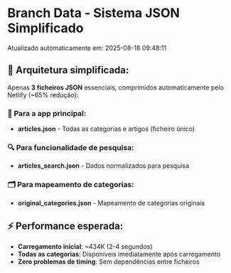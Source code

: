 # Branch Data - Sistema JSON Simplificado
Atualizado automaticamente em: 2025-08-18 09:48:11

## 🎯 Arquitetura simplificada:
Apenas **3 ficheiros JSON** essenciais, comprimidos automaticamente pelo Netlify (~65% redução):

### 📱 Para a app principal:
- **articles.json** - Todas as categorias e artigos (ficheiro único)

### 🔍 Para funcionalidade de pesquisa:
- **articles_search.json** - Dados normalizados para pesquisa

### 🗂️ Para mapeamento de categorias:
- **original_categories.json** - Mapeamento de categorias originais

## ⚡ Performance esperada:
- **Carregamento inicial**: ~434K (2-4 segundos)
- **Todas as categorias**: Disponíveis imediatamente após carregamento
- **Zero problemas de timing**: Sem dependências entre ficheiros
